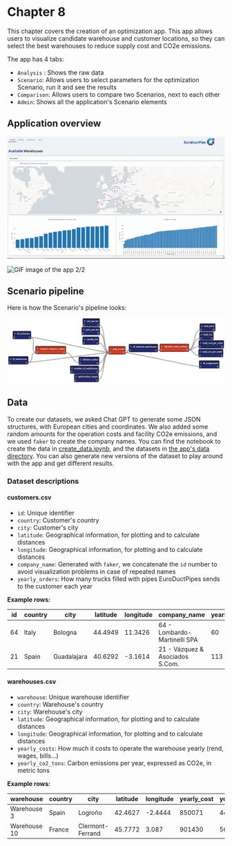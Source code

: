 # Chapter 8

This chapter covers the creation of an optimization app. This app allows users to visualize candidate warehouse and customer locations, so they can select the best warehouses to reduce supply cost and CO2e emissions.

The app has 4 tabs:

* `Analysis` : Shows the raw data
* `Scenario`: Allows users to select parameters for the optimization Scenario, run it and see the results
* `Comparison`: Allows users to compare two Scenarios, next to each other
* `Admin`: Shows all the application's Scenario elements

## Application overview

![GIF image of the app 1/2](./img/app_1.gif)

![GIF image of the app 2/2](./img/app_2.gif)

## Scenario pipeline

Here is how the Scenario's pipeline looks:

![Scenario Pipeline](./img/pipeline.png)

## Data

To create our datasets, we asked Chat GPT to generate some JSON structures, with European cities and coordinates. We also added some random amounts for the operation costs and facility CO2e emissions, and we used `faker` to create the company names. You can find the notebook to create the data in [create_data.ipynb](create_data.ipynb), and the datasets in [the app's data directory](./src/data). You can also generate new versions of the dataset to play around with the app and get different results.

### Dataset descriptions

#### customers.csv

* `id`: Unique identifier
* `country`: Customer's country
* `city`: Customer's city
* `latitude`: Geographical information, for plotting and to calculate distances
* `longitude`: Geographical information, for plotting and to calculate distances
* `company_name`: Generated with `faker`, we concatenate the `id` number to avoid visualization problems in case of repeated names
* `yearly_orders`: How many trucks filled with pipes EuroDuctPipes sends to the customer each year

**Example rows:**

| id  | country | city        | latitude | longitude | company_name                    | yearly_orders |
| --- | ------- | ----------- | -------- | --------- | ------------------------------- | ------------- |
| 64  | Italy   | Bologna     | 44.4949  | 11.3426   | 64 - Lombardo-Martinelli SPA    | 60            |
| 21  | Spain   | Guadalajara | 40.6292  | -3.1614   | 21 - Vázquez & Asociados S.Com. | 113           |

#### warehouses.csv

* `warehouse`: Unique warehouse identifier
* `country`: Warehouse's country
* `city`: Warehouse's city
* `latitude`: Geographical information, for plotting and to calculate distances
* `longitude`: Geographical information, for plotting and to calculate distances
* `yearly_costs`: How much it costs to operate the warehouse yearly (rend, wages, bills...)
* `yearly_co2_tons`: Carbon emissions per year, expressed as CO2e, in metric tons

**Example rows:**

| warehouse    | country | city             | latitude | longitude | yearly_cost | yearly_co2_tons |
| ------------ | ------- | ---------------- | -------- | --------- | ----------- | --------------- |
| Warehouse 3  | Spain   | Logroño          | 42.4627  | -2.4444   | 850071      | 441             |
| Warehouse 10 | France  | Clermont-Ferrand | 45.7772  | 3.087     | 901430      | 568             |
